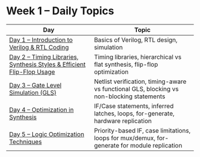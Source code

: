 # Week 1 – Daily Topics

| Day | Topic |
|-----|-------|
| [Day 1 – Introduction to Verilog & RTL Coding](/Day1) | Basics of Verilog, RTL design, simulation |
| [Day 2 – Timing Libraries, Synthesis Styles & Efficient Flip-Flop Usage](/Day2) | Timing libraries, hierarchical vs flat synthesis, flip-flop optimization |
| [Day 3 – Gate Level Simulation (GLS)](/Day3) | Netlist verification, timing-aware vs functional GLS, blocking vs non-blocking statements |
| [Day 4 – Optimization in Synthesis](/Day4) | IF/Case statements, inferred latches, loops, for-generate, hardware replication |
| [Day 5 – Logic Optimization Techniques](/Day5) | Priority-based IF, case limitations, loops for mux/demux, for-generate for module replication |
